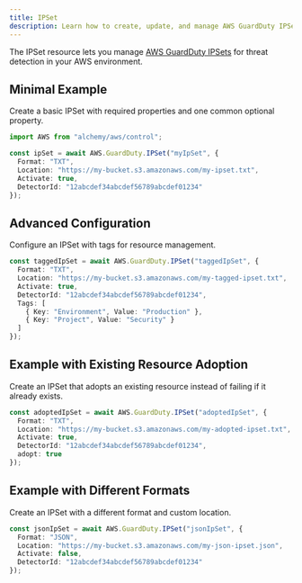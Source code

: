 ```yaml
---
title: IPSet
description: Learn how to create, update, and manage AWS GuardDuty IPSets using Alchemy Cloud Control.
---
```


The IPSet resource lets you manage [AWS GuardDuty IPSets](https://docs.aws.amazon.com/guardduty/latest/userguide/) for threat detection in your AWS environment.

## Minimal Example

Create a basic IPSet with required properties and one common optional property.

```ts
import AWS from "alchemy/aws/control";

const ipSet = await AWS.GuardDuty.IPSet("myIpSet", {
  Format: "TXT",
  Location: "https://my-bucket.s3.amazonaws.com/my-ipset.txt",
  Activate: true,
  DetectorId: "12abcdef34abcdef56789abcdef01234"
});
```

## Advanced Configuration

Configure an IPSet with tags for resource management.

```ts
const taggedIpSet = await AWS.GuardDuty.IPSet("taggedIpSet", {
  Format: "TXT",
  Location: "https://my-bucket.s3.amazonaws.com/my-tagged-ipset.txt",
  Activate: true,
  DetectorId: "12abcdef34abcdef56789abcdef01234",
  Tags: [
    { Key: "Environment", Value: "Production" },
    { Key: "Project", Value: "Security" }
  ]
});
```

## Example with Existing Resource Adoption

Create an IPSet that adopts an existing resource instead of failing if it already exists.

```ts
const adoptedIpSet = await AWS.GuardDuty.IPSet("adoptedIpSet", {
  Format: "TXT",
  Location: "https://my-bucket.s3.amazonaws.com/my-adopted-ipset.txt",
  Activate: true,
  DetectorId: "12abcdef34abcdef56789abcdef01234",
  adopt: true
});
```

## Example with Different Formats

Create an IPSet with a different format and custom location.

```ts
const jsonIpSet = await AWS.GuardDuty.IPSet("jsonIpSet", {
  Format: "JSON",
  Location: "https://my-bucket.s3.amazonaws.com/my-json-ipset.json",
  Activate: false,
  DetectorId: "12abcdef34abcdef56789abcdef01234"
});
```